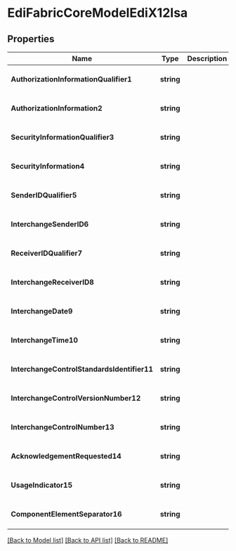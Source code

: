 # EdiFabricCoreModelEdiX12Isa

## Properties
Name | Type | Description | Notes
------------ | ------------- | ------------- | -------------
**AuthorizationInformationQualifier1** | **string** |  | [optional] [default to null]
**AuthorizationInformation2** | **string** |  | [optional] [default to null]
**SecurityInformationQualifier3** | **string** |  | [optional] [default to null]
**SecurityInformation4** | **string** |  | [optional] [default to null]
**SenderIDQualifier5** | **string** |  | [optional] [default to null]
**InterchangeSenderID6** | **string** |  | [optional] [default to null]
**ReceiverIDQualifier7** | **string** |  | [optional] [default to null]
**InterchangeReceiverID8** | **string** |  | [optional] [default to null]
**InterchangeDate9** | **string** |  | [optional] [default to null]
**InterchangeTime10** | **string** |  | [optional] [default to null]
**InterchangeControlStandardsIdentifier11** | **string** |  | [optional] [default to null]
**InterchangeControlVersionNumber12** | **string** |  | [optional] [default to null]
**InterchangeControlNumber13** | **string** |  | [optional] [default to null]
**AcknowledgementRequested14** | **string** |  | [optional] [default to null]
**UsageIndicator15** | **string** |  | [optional] [default to null]
**ComponentElementSeparator16** | **string** |  | [optional] [default to null]

[[Back to Model list]](../README.md#documentation-for-models) [[Back to API list]](../README.md#documentation-for-api-endpoints) [[Back to README]](../README.md)


